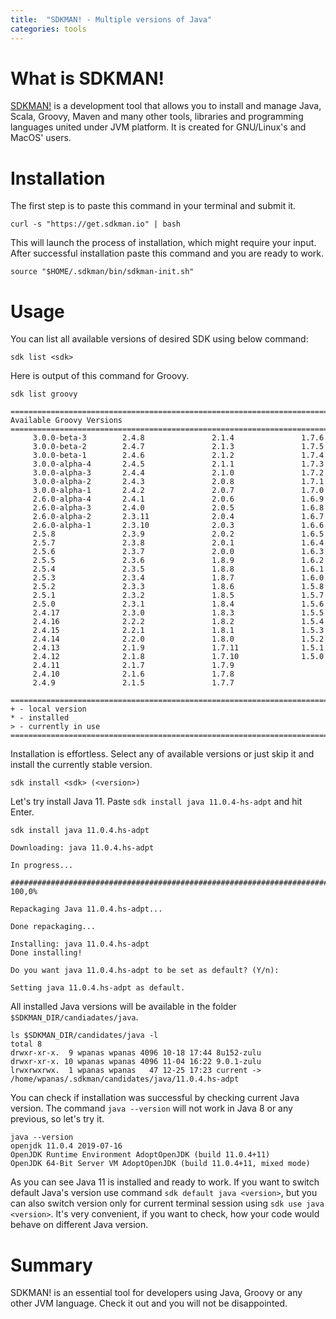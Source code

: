 ```yaml
---
title:  "SDKMAN! - Multiple versions of Java"
categories: tools
---
```

# What is SDKMAN!

[SDKMAN!](http://sdkman.io/) is a development tool that allows you to install and manage Java, Scala, Groovy, Maven and many other tools, libraries and programming languages united under JVM platform. It is created for GNU/Linux's and MacOS' users.

# Installation

The first step is to paste this command in your terminal and submit it.

```shell
curl -s "https://get.sdkman.io" | bash
```
This will launch the process of installation, which might require your input. After successful installation paste this command and you are ready to work.

```shell
source "$HOME/.sdkman/bin/sdkman-init.sh"
```

# Usage

You can list all available versions of desired SDK using below command:

```shell
sdk list <sdk>
```

Here is output of this command for Groovy.

```shell
sdk list groovy

================================================================================
Available Groovy Versions
================================================================================
     3.0.0-beta-3        2.4.8               2.1.4               1.7.6          
     3.0.0-beta-2        2.4.7               2.1.3               1.7.5          
     3.0.0-beta-1        2.4.6               2.1.2               1.7.4          
     3.0.0-alpha-4       2.4.5               2.1.1               1.7.3          
     3.0.0-alpha-3       2.4.4               2.1.0               1.7.2          
     3.0.0-alpha-2       2.4.3               2.0.8               1.7.1          
     3.0.0-alpha-1       2.4.2               2.0.7               1.7.0          
     2.6.0-alpha-4       2.4.1               2.0.6               1.6.9          
     2.6.0-alpha-3       2.4.0               2.0.5               1.6.8          
     2.6.0-alpha-2       2.3.11              2.0.4               1.6.7          
     2.6.0-alpha-1       2.3.10              2.0.3               1.6.6          
     2.5.8               2.3.9               2.0.2               1.6.5          
     2.5.7               2.3.8               2.0.1               1.6.4          
     2.5.6               2.3.7               2.0.0               1.6.3          
     2.5.5               2.3.6               1.8.9               1.6.2          
     2.5.4               2.3.5               1.8.8               1.6.1          
     2.5.3               2.3.4               1.8.7               1.6.0          
     2.5.2               2.3.3               1.8.6               1.5.8          
     2.5.1               2.3.2               1.8.5               1.5.7          
     2.5.0               2.3.1               1.8.4               1.5.6          
     2.4.17              2.3.0               1.8.3               1.5.5          
     2.4.16              2.2.2               1.8.2               1.5.4          
     2.4.15              2.2.1               1.8.1               1.5.3          
     2.4.14              2.2.0               1.8.0               1.5.2          
     2.4.13              2.1.9               1.7.11              1.5.1          
     2.4.12              2.1.8               1.7.10              1.5.0          
     2.4.11              2.1.7               1.7.9                              
     2.4.10              2.1.6               1.7.8                              
     2.4.9               2.1.5               1.7.7                              

================================================================================
+ - local version
* - installed
> - currently in use
================================================================================
```

Installation is effortless. Select any of available versions or just skip it and install the currently stable version.

```shell
sdk install <sdk> (<version>)
```

Let's try install Java 11. Paste `sdk install java 11.0.4-hs-adpt` and hit Enter.

```shell
sdk install java 11.0.4.hs-adpt

Downloading: java 11.0.4.hs-adpt

In progress...

######################################################################## 100,0%

Repackaging Java 11.0.4.hs-adpt...

Done repackaging...

Installing: java 11.0.4.hs-adpt
Done installing!

Do you want java 11.0.4.hs-adpt to be set as default? (Y/n): 

Setting java 11.0.4.hs-adpt as default.
```

All installed Java versions will be available in the folder `$SDKMAN_DIR/candiadates/java`. 

```shell
ls $SDKMAN_DIR/candidates/java -l
total 8
drwxr-xr-x.  9 wpanas wpanas 4096 10-18 17:44 8u152-zulu
drwxr-xr-x. 10 wpanas wpanas 4096 11-04 16:22 9.0.1-zulu
lrwxrwxrwx.  1 wpanas wpanas   47 12-25 17:23 current -> /home/wpanas/.sdkman/candidates/java/11.0.4.hs-adpt
```
You can check if installation was successful by checking current Java version. The command `java --version` will not work in Java 8 or any previous, so let's try it.

```shell
java --version
openjdk 11.0.4 2019-07-16
OpenJDK Runtime Environment AdoptOpenJDK (build 11.0.4+11)
OpenJDK 64-Bit Server VM AdoptOpenJDK (build 11.0.4+11, mixed mode)
```

As you can see Java 11 is installed and ready to work. If you want to switch default Java's version use command `sdk default java <version>`, but you can also switch version only for current terminal session using `sdk use java <version>`. It's very convenient, if you want to check, how your code would behave on different Java version.

# Summary

SDKMAN! is an essential tool for developers using Java, Groovy or any other JVM language. Check it out and you will not be disappointed.